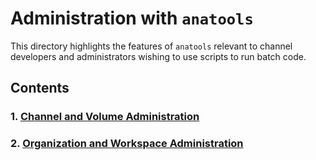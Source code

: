 # Administration with `anatools` 
This directory highlights the features of `anatools` relevant to channel developers and administrators wishing to use scripts to run batch code.

## Contents

### 1. [Channel and Volume Administration](./Channel%20and%20Volume%20Administration.ipynb)

### 2. [Organization and Workspace Administration](./Organization%20and%20Workspace%20Administration.ipynb)